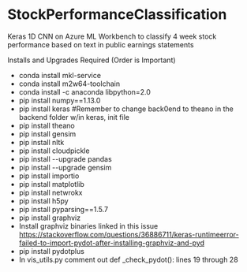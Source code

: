  
# StockPerformanceClassification
Keras 1D CNN on Azure ML Workbench to classify 4 week stock performance based on text in public earnings statements

Installs and Upgrades Required (Order is Important)
- conda install mkl-service
- conda install m2w64-toolchain
- conda install -c anaconda libpython=2.0
- pip install numpy==1.13.0
- pip install keras #Remember to change back0end to theano in the backend folder w/in keras, init file
- pip install theano
- pip install gensim
- pip install nltk
- pip install cloudpickle
- pip install --upgrade pandas
- pip install --upgrade gensim
- pip install importio
- pip install matplotlib
- pip install netwrokx
- pip install h5py
- pip install pyparsing==1.5.7
- pip install graphviz
- Install graphviz binaries linked in this issue https://stackoverflow.com/questions/36886711/keras-runtimeerror-failed-to-import-pydot-after-installing-graphviz-and-pyd
- pip install pydotplus
- In vis_utils.py comment out def _check_pydot(): lines 19 through 28


